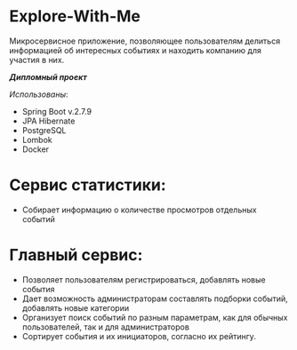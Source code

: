 # Explore-With-Me
Микросервисное приложение, позволяющее пользователям делиться информацией об интересных событиях и находить компанию 
для участия в них.

**_Дипломный проект_**

_Использованы_:
* Spring Boot v.2.7.9
* JPA Hibernate
* PostgreSQL
* Lombok
* Docker

# Сервис статистики:

* Собирает информацию о количестве просмотров отдельных событий

# Главный сервис:

* Позволяет пользователям регистрироваться, добавлять новые события
* Дает возможность администраторам составлять подборки событий, добавлять новые категории
* Организует поиск событий по разным параметрам, как для обычных пользователей, так и для администраторов
* Сортирует события и их инициаторов, согласно их рейтингу.
